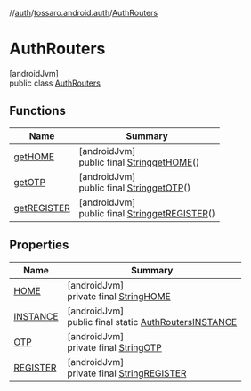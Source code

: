//[auth](../../../index.md)/[tossaro.android.auth](../index.md)/[AuthRouters](index.md)

# AuthRouters

[androidJvm]\
public class [AuthRouters](index.md)

## Functions

| Name | Summary |
|---|---|
| [getHOME](get-h-o-m-e.md) | [androidJvm]<br>public final [String](https://developer.android.com/reference/kotlin/java/lang/String.html)[getHOME](get-h-o-m-e.md)() |
| [getOTP](get-o-t-p.md) | [androidJvm]<br>public final [String](https://developer.android.com/reference/kotlin/java/lang/String.html)[getOTP](get-o-t-p.md)() |
| [getREGISTER](get-r-e-g-i-s-t-e-r.md) | [androidJvm]<br>public final [String](https://developer.android.com/reference/kotlin/java/lang/String.html)[getREGISTER](get-r-e-g-i-s-t-e-r.md)() |

## Properties

| Name | Summary |
|---|---|
| [HOME](index.md#1377550196%2FProperties%2F1695297054) | [androidJvm]<br>private final [String](https://developer.android.com/reference/kotlin/java/lang/String.html)[HOME](index.md#1377550196%2FProperties%2F1695297054) |
| [INSTANCE](index.md#-257469058%2FProperties%2F1695297054) | [androidJvm]<br>public final static [AuthRouters](index.md)[INSTANCE](index.md#-257469058%2FProperties%2F1695297054) |
| [OTP](index.md#2049537180%2FProperties%2F1695297054) | [androidJvm]<br>private final [String](https://developer.android.com/reference/kotlin/java/lang/String.html)[OTP](index.md#2049537180%2FProperties%2F1695297054) |
| [REGISTER](index.md#-1469741264%2FProperties%2F1695297054) | [androidJvm]<br>private final [String](https://developer.android.com/reference/kotlin/java/lang/String.html)[REGISTER](index.md#-1469741264%2FProperties%2F1695297054) |
